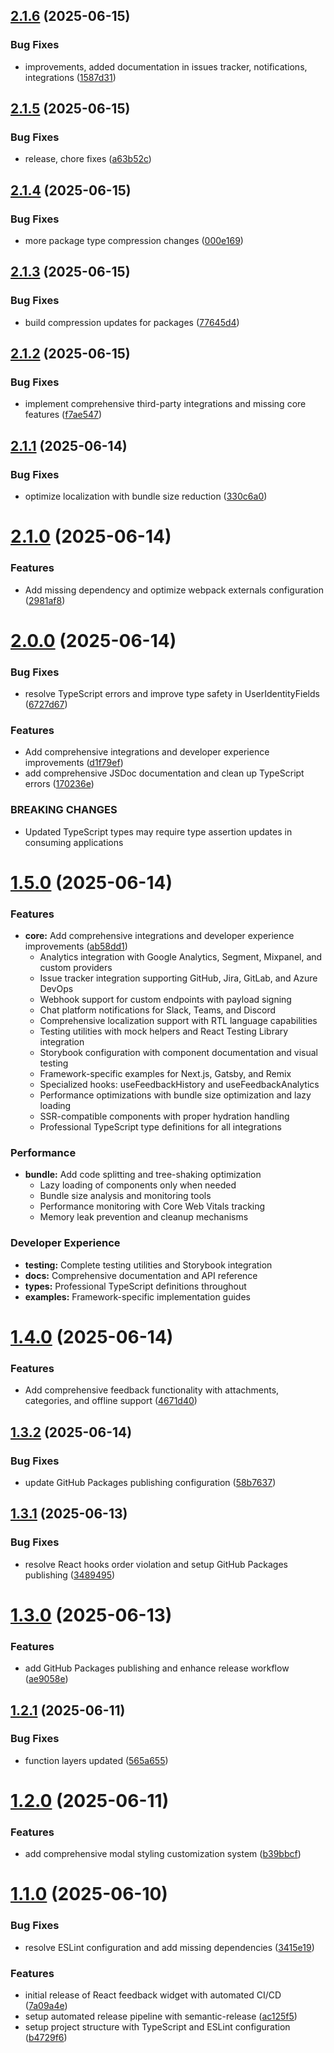 ## [2.1.6](https://github.com/ArlindMaliqi/feedback-report/compare/v2.1.5...v2.1.6) (2025-06-15)


### Bug Fixes

* improvements, added documentation in issues tracker, notifications, integrations ([1587d31](https://github.com/ArlindMaliqi/feedback-report/commit/1587d315b534d9f4130aabc2a493c55ecc486638))

## [2.1.5](https://github.com/ArlindMaliqi/feedback-report/compare/v2.1.4...v2.1.5) (2025-06-15)


### Bug Fixes

* release, chore fixes ([a63b52c](https://github.com/ArlindMaliqi/feedback-report/commit/a63b52cd42fc21112df5ebc16dcbe59c054da0b0))

## [2.1.4](https://github.com/ArlindMaliqi/feedback-report/compare/v2.1.3...v2.1.4) (2025-06-15)


### Bug Fixes

* more package type compression changes ([000e169](https://github.com/ArlindMaliqi/feedback-report/commit/000e169d65ec3fdfa32686e556f00ac79707f4c1))

## [2.1.3](https://github.com/ArlindMaliqi/feedback-report/compare/v2.1.2...v2.1.3) (2025-06-15)


### Bug Fixes

* build compression updates for packages ([77645d4](https://github.com/ArlindMaliqi/feedback-report/commit/77645d4d046cc6f92973d2ea9b7d468d8039a81a))

## [2.1.2](https://github.com/ArlindMaliqi/feedback-report/compare/v2.1.1...v2.1.2) (2025-06-15)


### Bug Fixes

* implement comprehensive third-party integrations and missing core features ([f7ae547](https://github.com/ArlindMaliqi/feedback-report/commit/f7ae547dc3bd9b0064e72b56ea99736f92eb299d))

## [2.1.1](https://github.com/ArlindMaliqi/feedback-report/compare/v2.1.0...v2.1.1) (2025-06-14)


### Bug Fixes

* optimize localization with bundle size reduction ([330c6a0](https://github.com/ArlindMaliqi/feedback-report/commit/330c6a00d5c520a4700f1b09ccf41e27098ebb2d))

# [2.1.0](https://github.com/ArlindMaliqi/feedback-report/compare/v2.0.0...v2.1.0) (2025-06-14)


### Features

* Add missing dependency and optimize webpack externals configuration ([2981af8](https://github.com/ArlindMaliqi/feedback-report/commit/2981af813597f51927c317c8bc443a3ad6a36764))

# [2.0.0](https://github.com/ArlindMaliqi/feedback-report/compare/v1.5.0...v2.0.0) (2025-06-14)


### Bug Fixes

* resolve TypeScript errors and improve type safety in UserIdentityFields ([6727d67](https://github.com/ArlindMaliqi/feedback-report/commit/6727d6707c8249273bb07e014b09bafbcdf66cba))


### Features

* Add comprehensive integrations and developer experience improvements ([d1f79ef](https://github.com/ArlindMaliqi/feedback-report/commit/d1f79ef97ea6f5aa349886d51787a0166151e8ed))
* add comprehensive JSDoc documentation and clean up TypeScript errors ([170236e](https://github.com/ArlindMaliqi/feedback-report/commit/170236e13871f450f73de340b73ca45eb21ad6cc))


### BREAKING CHANGES

* Updated TypeScript types may require type assertion updates in consuming applications

# [1.5.0](https://github.com/ArlindMaliqi/feedback-report/compare/v1.4.0...v1.5.0) (2025-06-14)

### Features

* **core:** Add comprehensive integrations and developer experience improvements ([ab58dd1](https://github.com/ArlindMaliqi/feedback-report/commit/ab58dd10075a155cb8621d13dce619ba4b4fd637))
  - Analytics integration with Google Analytics, Segment, Mixpanel, and custom providers
  - Issue tracker integration supporting GitHub, Jira, GitLab, and Azure DevOps
  - Webhook support for custom endpoints with payload signing
  - Chat platform notifications for Slack, Teams, and Discord
  - Comprehensive localization support with RTL language capabilities
  - Testing utilities with mock helpers and React Testing Library integration
  - Storybook configuration with component documentation and visual testing
  - Framework-specific examples for Next.js, Gatsby, and Remix
  - Specialized hooks: useFeedbackHistory and useFeedbackAnalytics
  - Performance optimizations with bundle size optimization and lazy loading
  - SSR-compatible components with proper hydration handling
  - Professional TypeScript type definitions for all integrations

### Performance

* **bundle:** Add code splitting and tree-shaking optimization
  - Lazy loading of components only when needed
  - Bundle size analysis and monitoring tools
  - Performance monitoring with Core Web Vitals tracking
  - Memory leak prevention and cleanup mechanisms

### Developer Experience

* **testing:** Complete testing utilities and Storybook integration
* **docs:** Comprehensive documentation and API reference
* **types:** Professional TypeScript definitions throughout
* **examples:** Framework-specific implementation guides

# [1.4.0](https://github.com/ArlindMaliqi/feedback-report/compare/v1.3.2...v1.4.0) (2025-06-14)


### Features

* Add comprehensive feedback functionality with attachments, categories, and offline support ([4671d40](https://github.com/ArlindMaliqi/feedback-report/commit/4671d40e7f5ea56e720fc45a0d8055693b304f62))

## [1.3.2](https://github.com/ArlindMaliqi/feedback-report/compare/v1.3.1...v1.3.2) (2025-06-14)


### Bug Fixes

* update GitHub Packages publishing configuration ([58b7637](https://github.com/ArlindMaliqi/feedback-report/commit/58b7637d073c417f9867de87b3ce59a5101eab8f))

## [1.3.1](https://github.com/ArlindMaliqi/feedback-report/compare/v1.3.0...v1.3.1) (2025-06-13)


### Bug Fixes

* resolve React hooks order violation and setup GitHub Packages publishing ([3489495](https://github.com/ArlindMaliqi/feedback-report/commit/3489495665be6e2f5467236b370284f1ce3b30d7))

# [1.3.0](https://github.com/ArlindMaliqi/feedback-report/compare/v1.2.1...v1.3.0) (2025-06-13)


### Features

* add GitHub Packages publishing and enhance release workflow ([ae9058e](https://github.com/ArlindMaliqi/feedback-report/commit/ae9058e5022ad921e4c9199bb4dffb80293ebc72))

## [1.2.1](https://github.com/ArlindMaliqi/feedback-report/compare/v1.2.0...v1.2.1) (2025-06-11)


### Bug Fixes

* function layers updated ([565a655](https://github.com/ArlindMaliqi/feedback-report/commit/565a6558880e364797cdbfd70f31f29d78569308))

# [1.2.0](https://github.com/ArlindMaliqi/feedback-report/compare/v1.1.0...v1.2.0) (2025-06-11)


### Features

* add comprehensive modal styling customization system ([b39bbcf](https://github.com/ArlindMaliqi/feedback-report/commit/b39bbcf65fbb94ac268daed09da656a42858a8d7))

# [1.1.0](https://github.com/ArlindMaliqi/feedback-report/compare/v1.0.0...v1.1.0) (2025-06-10)


### Bug Fixes

* resolve ESLint configuration and add missing dependencies ([3415e19](https://github.com/ArlindMaliqi/feedback-report/commit/3415e19c1fa4e9a12729c0bc5aaceec98fab4ce2))


### Features

* initial release of React feedback widget with automated CI/CD ([7a09a4e](https://github.com/ArlindMaliqi/feedback-report/commit/7a09a4e43fa33fbed68d0bfa2b9ff089e3bd9503))
* setup automated release pipeline with semantic-release ([ac125f5](https://github.com/ArlindMaliqi/feedback-report/commit/ac125f5577bd1b7fa313291dc6c477d2e52c9d34))
* setup project structure with TypeScript and ESLint configuration ([b4729f6](https://github.com/ArlindMaliqi/feedback-report/commit/b4729f614def7fa325f27800db5250aad1283fa1))
